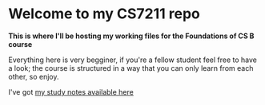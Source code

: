 # Welcome to my CS7211 repo
**This is where I'll be hosting my working files for the Foundations of CS B course**

Everything here is very begginer, if you're a fellow student feel free to have
a look; the course is structured in a way that you can only learn from each other,
so enjoy. 

I've got [my study notes available here](https://publish.obsidian.md/jazzbeau)
